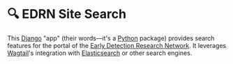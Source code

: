 # 🔍 EDRN Site Search

This [Django](https://www.djangoproject.com/) "app" (their words—it's a [Python](https://www.python.org/) package) provides search features for the portal of the [Early Detection Research Network](https://edrn.nci.nih.gov/). It leverages [Wagtail](https://wagtail.io/)'s integration with [Elasticsearch](https://www.elastic.co/elastic-stack/) or other search engines.


